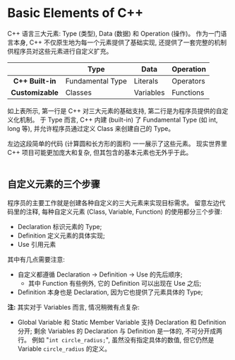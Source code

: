 # Basic Elements of C++
C++ 语言三大元素: Type (类型), Data (数据) 和 Operation (操作)。
作为一门语言本身, C++ 不仅原生地为每一个元素提供了基础实现, 还提供了一套完整的机制供程序员对这些元素进行自定义扩充。

|                  | Type             | Data      | Operation   |
|:----------------:|------------------|-----------|-------------|
| **C++ Built-in** | Fundamental Type | Literals  | Operators   |
| **Customizable** | Classes          | Variables | Functions   |

如上表所示, 第一行是 C++ 对三大元素的基础支持, 第二行是为程序员提供的自定义化机制。
于 Type 而言, C++ 内建 (built-in) 了 Fundamental Type (如 int, long 等), 并允许程序员通过定义 Class 来创建自己的 Type。

左边这段简单的代码 (计算圆和长方形的面积) 一一展示了这些元素。
现实世界里 C++ 项目可能更加庞大和复杂, 但其包含的基本元素也无外乎于此。
<br><br>

<!-- 
## Type (类型)
在 C++ 里, Data 一定要有
Type 为 Data 赋予了语义, 没有 Type 标识的 Value 只是毫无意义的 01 串。
Literal 和 Variable 有 Type, 如 `int`, `long`, `double` 等;
Function 有 Type, 如 Function `main` 的类型是 `int (*)()`;
Class 也有 Type, 其 Type 即为其本身。
<br><br>

| Type     |      Data      |  Function |
|----------|:-------------:|------:|
| col 1 is |  left-aligned | $1600 |
| col 2 is |    centered   |   $12 |
| col 3 is | right-aligned |    $1 |

## Data (数据)
Variable, Function 和 Class 都是 Data: 
- Variable 定义和承载目标信息, 如名称、住址、身高等;
- Function 定义了相关信息的处理逻辑, 它在 C++ 内部实现中实际上是一个指向一连串指令的指针;
- Class 则将前两者以模块化的方式封装起来, 使得代码逻辑结构更清晰, 方便代码复用与维护。

而 C++ 程序员们 (包括绝大多数其他语言的程序员) 的主要任务就是如何合理的设计与组织它们，以可维护、高效率的方式，来实现预期制定的需求，并完成一个具体的项目。
<br><br>
 -->

## 自定义元素的三个步骤
程序员的主要工作就是创建各种自定义的三大元素来实现目标需求。
留意左边代码里的注释, 每种自定义元素 (Class, Variable, Function) 的使用都分三个步骤:
- Declaration 标识元素的 Type;
- Definition 定义元素的具体实现;
- Use 引用元素

其中有几点需要注意:
- 自定义都遵循 Declaration -> Definition -> Use 的先后顺序;
  - 其中 Function 有些例外, 它的 Definition 可以出现在 Use 之后;
- Definition 本身也是 Declaration, 因为它也提供了元素具体的 Type;


**注:** 其实对于 Variables 而言, 情况稍微有点复杂:
- Global Variable 和 Static Member Variable 支持 Declaration 和 Definition 分开;
剩余 Variables 的 Declaration 与 Definition 是一体的, 不可分开成两行。
例如 "`int circle_radius;`", 虽然没有指定具体的数值, 但它仍然是 Variable `circle_radius` 的定义。

<!-- <li>Insert the &percnt;<code>IDE_NAME</code>&percnt; macro,
which will be replaced by the actual IDE name.
For example, <strong>%IDE_NAME%</strong>.</li><br>

<li>Insert PSI elements, by using links like
<code>&lt;a href="psi_element://link.to.element"&gt;element description&lt;/a&gt;</code>.
To get such a link, right-click the class or method
and select <strong>Copy Reference_Type</strong>.
Then press &amp;shortcut:EditorPaste;
to insert the link where appropriate.
For example, a
<a href="psi_element://java.lang.String#contains">link to the "contains" method</a>.</li> -->
